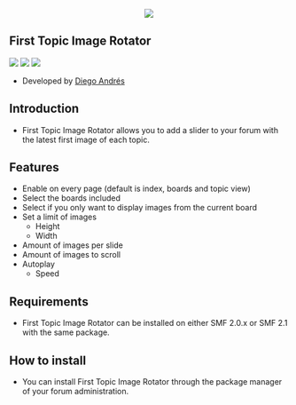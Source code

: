  <p align="center">
    <img src="https://smftricks.com/logos/logo.png">
 </p>

## First Topic Image Rotator
<img src="https://img.shields.io/badge/License-MPL 2.0-a05a3f?style=flat-square"> <img src="https://img.shields.io/badge/SMF-2.1-3f73a0?style=flat-square">
<img src="https://img.shields.io/badge/SMF-2.0-996ee1?style=flat-square">

* Developed by [Diego Andrés](https://github.com/DiegoAndresCortes)

## Introduction
* First Topic Image Rotator allows you to add a slider to your forum with the latest first image of each topic.

## Features
- Enable on every page (default is index, boards and topic view)
- Select the boards included
- Select if you only want to display images from the current board
- Set a limit of images
  - Height
  - Width
- Amount of images per slide
- Amount of images to scroll
- Autoplay
  - Speed

## Requirements
* First Topic Image Rotator can be installed on either SMF 2.0.x or SMF 2.1 with the same package.

## How to install
* You can install First Topic Image Rotator through the package manager of your forum administration.
